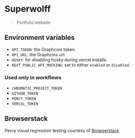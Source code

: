 # Superwolff

> Portfolio website

## Environment variables

- `API_TOKEN`: the Graphcms token.
- `API_URL`: the Graphcms url.
- `HUSKY`: for disabling husky during vercel installs.
- `NEXT_PUBLIC_API_MOCKING`: set to either `enabled` or `disabled`.

### Used only in workflows

- `CHROMATIC_PROJECT_TOKEN`
- `GITHUB_TOKEN`
- `PERCY_TOKEN`
- `VERCEL_TOKEN`

## Browserstack

Percy visual regression testing courtesy of [Browserstack](https://www.browserstack.com/open-source)
